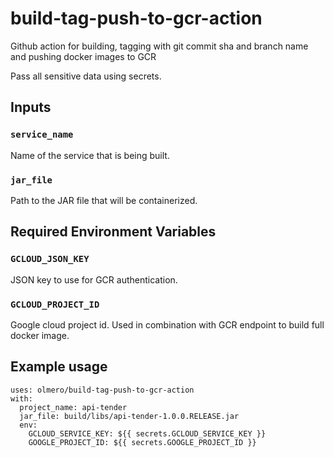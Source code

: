 # build-tag-push-to-gcr-action
Github action for building, tagging with git commit sha and branch name and pushing docker images to GCR

Pass all sensitive data using secrets.

## Inputs

### `service_name`

Name of the service that is being built.

### `jar_file`

Path to the JAR file that will be containerized.

## Required Environment Variables

### `GCLOUD_JSON_KEY`

JSON key to use for GCR authentication.

### `GCLOUD_PROJECT_ID`

Google cloud project id. Used in combination with GCR endpoint to build full docker image.

## Example usage

```ylm
uses: olmero/build-tag-push-to-gcr-action
with:
  project_name: api-tender
  jar_file: build/libs/api-tender-1.0.0.RELEASE.jar
  env:
    GCLOUD_SERVICE_KEY: ${{ secrets.GCLOUD_SERVICE_KEY }}
    GOOGLE_PROJECT_ID: ${{ secrets.GOOGLE_PROJECT_ID }}
```
